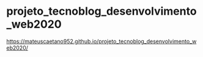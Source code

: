 # projeto_tecnoblog_desenvolvimento_web2020
 
 https://mateuscaetano952.github.io/projeto_tecnoblog_desenvolvimento_web2020/
